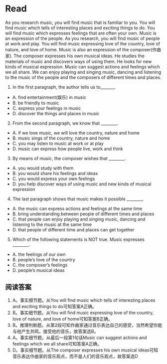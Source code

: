 # Read
As you research music, you will find music that is familiar to you. You will find music which tells of interesting places and exciting things to do. You will find music which expresses feelings that are often your own.
Music is an expression of the people. As you research, you will find music of people at work and play. You will find music expressing love of the country, love of nature, and love of home.
Music is also an expression of the composer(作曲家). The composer expresses his own musical ideas. He studies the materials of music and discovers ways of using them. He looks for new kinds of musical expression.
Music can suggest actions and feelings which we all share. We can enjoy playing and singing music, dancing and listening to the music of the people and the composers of different times and places.
1. In the first paragraph, the author tells us to_______.
 * A. find entertainment(娱乐) in music 
 * B. be friendly to music
 * C. express your feelings in music 
 * D. discover the things and places in music
2. From the second paragraph, we know that ________.
 * A. if we love music, we will love the country, nature and home
 * B. music sings of the country, nature and home
 * C. you may listen to music at work or at play
 * D. music can express how people live, work and think
3. By means of music, the composer wishes that ________.
 * A. you would study with them
 * B. you would share his feelings and ideas
 * C. you would express your own feelings
 * D. you help discover ways of using music and new kinds of musical expression
4. The last paragraph shows that music makes it possible ________.
 * A. the music can express actions and feelings at the same time
 * B. bring understanding between people of different times and places
 * C. that people can enjoy playing and singing music, dancing and listening to the music at the same time
 * D. that people of different time and places can get together
5. Which of the following statements is NOT true. Music expresses ________.
 * A. the feelings of our own 
 * B. people’s love of the country
 * C. the composer’s feelings 
 * D. people’s musical ideas
## 阅读答案
1. A。事实细节题。从You will find music which tells of interesting places and exciting things to do可知答案A正确。
2. B。事实细节题。从You will find music expressing love of the country, love of nature, and love of home可知答案B正确。
3. B。推理判断题。从第2段可知作曲家通过音乐表达自己的感受，当然希望你能与他产生共鸣，接受他的音乐，故答案选B。
4. A。事实细节题。从最后一段第1句话Music can suggest actions and feelings which we all share可知答案A正确。
5. D。事实细节题。从The composer expresses his own musical ideas可知音乐表达作曲家的音乐观点，而不是人们的音乐观点，故答案选D

